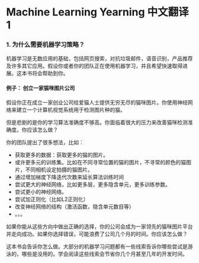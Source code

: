 # Machine Learning Yearning 中文翻译1

### 1. 为什么需要机器学习策略？
机器学习是无数应用的基础，包括网页搜索，对抗垃圾邮件，语音识别，产品推荐及许多其它应用。假设你或者你的团队正在使用机器学习，并且希望快速取得进展。这本书将会帮助到你。


#### 例子： 创立一家猫咪图片公司
假设你正在成立一家创业公司给爱猫人士提供无穷无尽的猫咪图片。你使用神经网络来建立一个计算机视觉系统用于检测图片种的猫。

但是悲剧的是你的学习算法准确度不够高。你面临着很大的压力来改善猫咪检测准确度。你应该怎么做？

你的团队提出了很多想法，比如：
* 获取更多的数据：获取更多的猫的图片。
* 或许更多元的训练集。比如在不同寻常位置的猫的图片，不寻常的颜色的猫图片，不同相机设定拍摄的猫图片。
* 通过增加梯度下降迭代次数来延长算法训练时间
* 尝试更大的神经网络，比如更多层，更多隐含单元，更多训练参数。
* 尝试更小的神经网络。
* 尝试加正则化（比如L2正则化）
* 改变神经网络的结构（激活函数，隐含单元数目等）
* 。。。

如果你能从这些方向中做出正确的选择，你的公司会成为一家领先的猫咪图片平台并走向成功。如果你选择错误，可能浪费了公司几个月的时间。你应该怎么做？

这本书会告诉你怎么做。大部分的机器学习问题都有一些线索告诉你哪些尝试是游泳的，哪些是没用的。学会阅读这些线索会节省你几个月甚至几年的开发时间。
